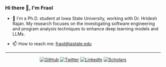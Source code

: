 ### Hi there 👋, I'm Fraol

- 🔭 I'm a Ph.D. student at Iowa State University, working with Dr. Hridesh Rajan. My research focuses on the investigating software engineering and program analysis techniques to enhance deep learning models and LLMs.

- 📫 How to reach me: fraol@iastate.edu

---
<p align="center">
	<a href="https://github.com/sumonbis"><img src="https://img.shields.io/badge/GitHub--_.svg?style=social&logo=GitHub" alt="GitHub"></a>
  <a href="https://twitter.com/fraolbatole"><img src="https://img.shields.io/badge/Twitter--_.svg?style=social&logo=Twitter" alt="Twitter"></a>
  <a href="https://www.linkedin.com/in/fraolbatole/"><img src="https://img.shields.io/badge/LinkedIn--_.svg?style=social&logo=linkedin" alt="LinkedIn"></a>
  <a href="https://scholar.google.com/citations?user=ZR5w9xAAAAAJ&hl=en"><img src="https://img.shields.io/badge/Citations-200+-_.svg?style=social&logo=google-scholar" alt="Scholars"></a>
</p>
